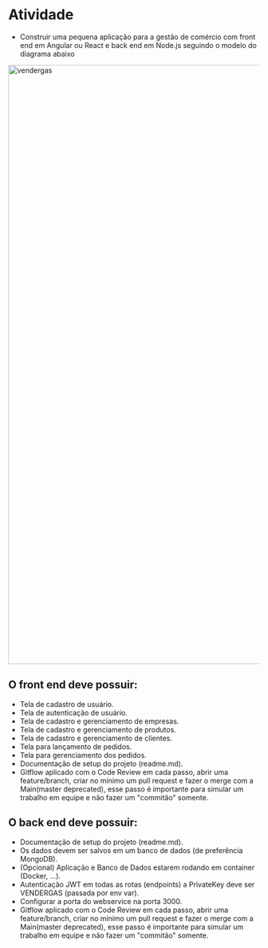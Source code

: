 
# Atividade
- Construir uma pequena aplicação para a gestão de comércio com front end em Angular ou React e back end em Node.js seguindo o modelo do diagrama abaixo

<img width="1200" src="https://raw.githubusercontent.com/vendergas/desafio/main/diagrama.png" alt="vendergas" border="0">

## O front end deve possuir:
- Tela de cadastro de usuário.
- Tela de autenticação de usuário.
- Tela de cadastro e gerenciamento de empresas.
- Tela de cadastro e gerenciamento de produtos.
- Tela de cadastro e gerenciamento de clientes.
- Tela para lançamento de pedidos.
- Tela para gerenciamento dos pedidos.
- Documentação de setup do projeto (readme.md).
- Gitflow aplicado com o Code Review em cada passo, abrir uma feature/branch, criar no mínimo um pull request e fazer o merge com a Main(master deprecated), esse passo é importante para simular um trabalho em equipe e não fazer um "commitão" somente.

## O back end deve possuir:
- Documentação de setup do projeto (readme.md).
- Os dados devem ser salvos em um banco de dados (de preferência MongoDB).
- (Opcional) Aplicação e Banco de Dados estarem rodando em container (Docker, ...).
- Autenticação JWT em todas as rotas (endpoints) a PrivateKey deve ser VENDERGAS (passada por env var).
- Configurar a porta do webservice na porta 3000.
- Gitflow aplicado com o Code Review em cada passo, abrir uma feature/branch, criar no mínimo um pull request e fazer o merge com a Main(master deprecated), esse passo é importante para simular um trabalho em equipe e não fazer um "commitão" somente.
